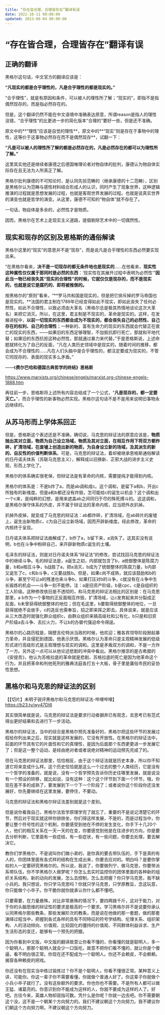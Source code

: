 ```yaml
---
title: “存在皆合理，合理皆存在”翻译有误
date: 2022-10-11 00:00:00
updated: 2023-08-04 00:00:00
---
```


# “存在皆合理，合理皆存在”翻译有误

## 正确的翻译

黑格尔这句话，中文官方的翻译应该是：

**“凡现实的都是合乎理性的，凡是合乎理性的都是现实的。”**

“合乎理性”，就是有原因和条件，可以被人的理性所了解；“现实的”，即指不是指偶然现存的，而是指必然存在的。

但是，这个翻译仍然不能在中文语境中准确表达原意，所谓reason是指人的理性没错，“合乎理性”的比更进一步的简化版本“合理的”要好一些，但是还不准确。

原文中的**“理性”应该是自觉的理性**，原文中的**“现实”则是存在于事物中的理性，这等价于这事物必然存在而不是偶然现存**，试翻一下：

**“凡是可以被人的理性所了解的都是必然存在的，凡是必然存在的都可以为理性所了解。”**

这里其实他还是继续者康德之后德国唯理论者对物自体的批判，康德认为物自体实际存在且无法为人所真正了解。

黑格尔批判康德的不可知论时，是认同先验范畴的（继承康德的十二范畴），区别是黑格尔认为范畴与感性材料结合形成人的认识，同时产生了现象世界，这种逻辑推演的过程就是思想发展的过程，也就是客观世界发展的过程。也就是说真实世界的演变也就是哲学的演变。从这里，康德不可知的“物自体”就不存在了。

一句话，物自体是多余的，必然性才是物质。

因而，黑格尔在艺术上走现实主义道路，提倡剔除艺术中的一切偶然性。

## 现实和现存的区别及恩格斯的通俗解读

黑格尔这里的“现实”的意思并不是“现存”，而是说凡是合乎理性的东西必然要实现出来。

“在黑格尔看来，**决不是一切现存的都无条件地也是现实的**……在他看来，**现实性这种属性仅仅属于那同时是必然的东西**：‘现实性在其展开过程中表明为必然性’”**因此当一物已经丧失其“现实的合理性”的时候，它就仅仅是现存的，而不是现实的，也就是说它是腐朽的、即将被推倒的。**

按黑格尔的“原则”看来，“**罗马共和国是现实的，但是把它排斥掉的罗马帝国也是现实的。**法国的君主制在1789年已经变得如此不现实，即如此丧失了任何必然性，如此不合理性，以致必须由大革名（黑格尔总是极其热情地谈论这次大革名）来把它消灭。所以，在这里，君主制是不现实的，革命是现实的。这样，在发展进程中，**以前一切现实的东西都会成为不现实的，都会丧失自己的必然性、自己存在的权利、自己的合理性**；一种新的、富有生命力的现实的东西就会代替正在衰亡的现实的东西，——如果旧的东西足够理智，不加抵抗即行死亡，那就和平地代替；如果旧的东西抗拒这种必然性，那就通过暴力来代替。”于是恩格斯说，上述命题就转化为了自己的反面，“凡在人类历史领域中是现实的，随着时间的推移，都会成为不合理性的……凡在人们头脑中是合乎理性的，都注定要成为现实的，不管它同现存的、表面的现实多么矛盾。”

——《**费尔巴哈和德国古典哲学的终结》恩格斯**

https://www.marxists.org/chinese/engels/marxist.org-chinese-engels-1888.htm

再往前一步，恩格斯将上述所有内容总结成了一个公式，“**凡是现存的，都一定要灭亡。**”，而合乎理性的新事物必然实现。黑格尔这句话不是不是用来说明旧事物永远继续的。

## 从苏马形而上学体系回正

但是，恩格斯这个表述还是不准确，确切说，马克思的辩证法的原意应该是，**物质抛出其对立面，物质为自己设立场域，物质及其对立面，在相互作用下将双方都炸碎，扩清场域，在废墟上创造出新的物质，为自身设立新的场域，及其派生的新的、自反性的价值判断体系**。可是，马克思的辩证法，着却被继承恩格斯通俗解读的日丹诺夫体系（苏联马克思主义），解释成以旧换新、正邪大战的进步主义史观，形而上学化了。

黑格尔的体系确实很老保，但辩证法是有革命的内核，需要提纯才能得到内核。

黑格尔的体系是：不是b炸了a，而是ab调和成c。这个调和，是留下a和b，开出c所独有的新维度。但是a和b都还没有炸毁，怎可能给c的诞生以机会？这个调和出一个c来，是纯粹的幻想，是用来遮盖ab之间同归于尽的殊死搏斗的。这这调和，是黑格尔保守体系的外皮，并不属于辩证法的革命内核，应当把外衣扒掉。

扒掉外皮掉，就变成了马克思的辩证法：ab都炸碎，扩清场域，在ab碎片的废墟上，诞生出新物质c，c为自己设立新场域，因而开辟新维度。经此修改，革命的内核终于呈现。

日丹诺夫体系把辩证法曲解成了，b炸了a，b留下来，a消失了。这其实没有说明，b也在斗争中粉碎自己，来开辟新物质c诞生的土壤。

毛泽东的辩证法，则是对日丹诺夫体系“辩证法”的修改，尝试找回马克思的辩证法中的继续斗争。毛的辩证法是，a诞生之初，内部就包含了b，a统御整体是陈腐力量，b和a相互斗争，b战胜了a，把a消灭，b成为了统御整体的陈腐力量，b内部又诞生了c，c和b斗争，c又要战胜b。但是，如果c尚不成熟，就应该鼓励和b的斗争，甚至宁可让a的残渣也来斗争b，如果打压对b的斗争，c就没有在斗争中生长锻炼的机会——斗争一刻不能停。注：a是旧资产阶级，b是cpc，c是自组织的工人阶级。这种修改依旧是不透彻的，和马克思的辩证法相比的区别是：在马克思那里，a b作为一个事物的正反面相互炸毁，扩清场域，让c发育起来并分裂成正反面，b未曾获得统御整体的地位；但在毛这里，b要取得统御整体的地位，一旦获得就绝不会放手，c的造反也需奉旨，招之即来挥之即去。具体说来，就是应该从三大改造时就强化群众组织c，由群众组织来搞高级社和公有化，b只是和旧资产阶级a去斗争、去扛火力，不让b的办替代强迫命令得逞。

黑格尔的心路历程是，隔壁吉伦特派当政的时候，他欢迎；雅各宾领导阶段掀起暴力革命，并且侵犯到德国，他表示厌恨。黑格尔认为革命只是主观精神发展的低级形式进行高级形式是主观理想与现实的调和。这里是矛盾双方的调和，不是一方炸了一方。另外这一点可以从他论述悲剧的冲突中看出。黑格尔推崇的是古希腊的《安提贡》，他认为苏格拉底的革命就是悲剧，苏格拉底的死亡是因为他革命这个行为，并且把革命和判他死刑的雅典法庭各打五十大板，骨子里是庸俗市民的妥协性思想。

## 黑格尔和马克思的辩证法的区别

【【切片】未明子锐评黑格尔和马克思的辩证法-哔哩哔哩】 https://b23.tv/wy47DI6

其实很简单就是说，马克思的辩证法是要求行动者摒弃已有观念，去思考已有范式得出更好结果和去进行下一步活动。

黑格尔的辩证法，当中的综合是黑格尔预先准备好的，黑格尔把这些环节的发展过程给你列出来之后，现实就是这样发展的，它没有开放性。在黑格尔的辩证法中，前面的环节具有它的片面性和它的真理性，是因为后面那个东西更更进一步发展它了；但是这一整个运动，是经由绝对者或者说绝对精神的运动预先完成了的。

但在马克思的辩证法那里，恰恰相反，由于这个辩证法就是历史本身，所以你不知道它将来变成什么样。这个历史恰恰就是这么一个过去的整个人类经历，它是没有一个哲学的准备的，就是说，没有一个哲学预先告诉你历史往哪里发展，就是说没有一个预设的转移，就比如说，没有这种：这个这个环节到下面一个环节，哦，你现在差不多的成熟了，要发展到下一个下一个阶段了；或者说你这个阶段你还没发展好，你先要继续在这里发展，要停住，不要动。

马克思的辩证法和黑格尔辩证法差别就是这个差别。

但是说你看我自己，黑格尔法哲学原理学完了就忘了，重要的不是说记清楚它的环节，然后对于现实就这样你排排坐，你们得这样发展，不是的，而是过程当中，你要让整个符号性的这个机制，你要感受到他在不停的发生变化，你手下十几20个人，他们的相互关系在一天一天的在变，你要感觉到他是在往进步的方向，你是要去分析判断，它里面有一些症结，有一些症状，有一些问题，你要去处理，要去解决它。

教你们学黑格尔，不是说叫你们做小弟的，是你真的要去带队伍的，手下是真的有人的，你团体里面有各式样的结构在生成出来，你要去应对的。明白吗？是要你掌权的人一定要研究黑格尔的。所以说，我说了，你要做列宁，做马克思，你要带派系带队伍，你不学黑格尔人做梦呢？你怎么去实时监控你的团体里面的各种新的组织关系结构，新的动向的发展，怎么去控制，怎么去把握？你只学马克思，我不缺小兵的。我只想说，你只学马克思吗？你就只学马克思，只学原教旨，念这玩意，你只能做个小卒子。你干脆你就你就承认你什么都不懂吧。

只要需要，在力量悬殊，对比非常悬殊的情况下，要四两拨千斤，这对于能力，对于你的头脑思维的辩证性的要求是极高的一个要求。学习黑格尔并不是说要你承认认同黑格尔那些教条，那些发展阶次的教条，而是说在他做的那一套题，做的那套演绎过程当中，把握到各式各样的具有不同特征的符号学结构、伦理关系、组织架构、人的活动倾向、价值观、比较固化的僵持的价值观、不同群体利益诉求、生产生活形态的变迁，能够有一个预先的把握。

因为你看到中文版，中文版的翻译故意让你看不懂的，你看懂的就是聪明人，多一个聪明人，那那个聪明人就会少一口饭吃，故意不把你们看不懂的，就让你是个傻逼，看不明白很正常。你现在还不配成为一个聪明人。你还不会赖皮，不会赖赖。揭穿各种赖皮的把戏。

你还没有在现实当中练过锻炼过？你不是个聪明人，你看不懂很正常。某种意义上讲，可能你。你这一辈子你不需要看懂，你就做个普通人好了。你这辈子你就做个小兵小卒子就行了。没有这些额外的要求。你也你也不需要。不是所有人都可以做王猛、诸葛亮的。你意识到你不能成为这样的人，你就不要成为这样的人了。好吧。古往今来，英雄人物却屈指可数。凭什么是你呢？你就一边去吧。你不需要朝这个没，这不是一个朝某个方向努力的。我们不建议朝这个方向努力。我不建议你们朝这个方向努力啊，不建议朝这个方向努力。
